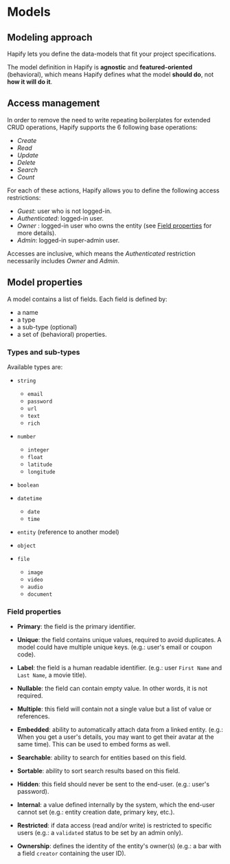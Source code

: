 # Models

## Modeling approach

Hapify lets you define the data-models that fit your project specifications.

The model definition in Hapify is **agnostic** and **featured-oriented** (behavioral), which means Hapify defines what the model **should do**, not **how it will do it**.

## Access management

In order to remove the need to write repeating boilerplates for extended CRUD operations, Hapify supports the 6 following base operations:

-   _Create_
-   _Read_
-   _Update_
-   _Delete_
-   _Search_
-   _Count_

For each of these actions, Hapify allows you to define the following access restrictions:

-   _Guest_: user who is not logged-in.
-   _Authenticated_: logged-in user.
-   _Owner_ : logged-in user who owns the entity (see [Field properties](#field-properties) for more details).
-   _Admin_: logged-in super-admin user.

Accesses are inclusive, which means the _Authenticated_ restriction necessarily includes _Owner_ and _Admin_.

## Model properties

A model contains a list of fields. Each field is defined by:

- a name
- a type
- a sub-type (optional)
- a set of (behavioral) properties.

### Types and sub-types

Available types are:

- `string`
	- `email`
	- `password`
	- `url`
	- `text`
	- `rich`
 
- `number`
	- `integer`
	- `float`
	- `latitude`
	- `longitude`

- `boolean`

- `datetime`
	- `date`
	- `time`

- `entity` (reference to another model)

- `object`

- `file`
	- `image`
	- `video`
	- `audio`
	- `document`

### Field properties

- **Primary**: the field is the primary identifier.

- **Unique**: the field contains unique values, required to avoid duplicates. A model could have multiple unique keys. (e.g.: user's email or coupon code).

- **Label**: the field is a human readable identifier. (e.g.: user `First Name` and `Last Name`, a movie title).

- **Nullable**: the field can contain empty value. In other words, it is not required.

- **Multiple**: this field will contain not a single value but a list of value or references.

- **Embedded**: ability to automatically attach data from a linked entity. (e.g.: When you get a user's details, you may want to get their avatar at the same time). This can be used to embed forms as well.

- **Searchable**: ability to search for entities based on this field.

- **Sortable**: ability to sort search results based on this field.

- **Hidden**: this field should never be sent to the end-user. (e.g.: user's password).
	
- **Internal**: a value defined internally by the system, which the end-user cannot set (e.g.: entity creation date, primary key, etc.).
	
- **Restricted**: if data access (read and/or write) is restricted to specific users (e.g.: a `validated` status to be set by an admin only).

- **Ownership**: defines the identity of the entity's owner(s) (e.g.: a bar with a field `creator` containing the user ID).
